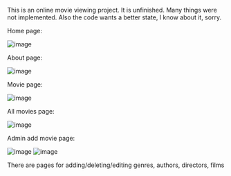This is an online movie viewing project. It is unfinished. Many things were not implemented. Also the code wants a better state, I know about it, sorry.

Home page:

![image](https://github.com/Jonika3000/Fetelix/assets/66825034/fe757d4a-52b0-43f7-b246-724bb46aac8d)


About page:

![image](https://github.com/Jonika3000/Fetelix/assets/66825034/19e93e3f-516c-4cd3-a5cf-6610bbabe221)


Movie page:

![image](https://github.com/Jonika3000/Fetelix/assets/66825034/218405b2-6d98-4310-a122-f4d5f2fccde5)


All movies page:

![image](https://github.com/Jonika3000/Fetelix/assets/66825034/6fb9e34d-cdb9-408c-b07b-e2db63220ffa)

Admin add movie page:

![image](https://github.com/Jonika3000/Fetelix/assets/66825034/3dc1b193-3bff-4062-b3fa-e315d3b8dd46)
![image](https://github.com/Jonika3000/Fetelix/assets/66825034/91effa48-3625-413c-b75f-c16a61379996)

There are pages for adding/deleting/editing genres, authors, directors, films
